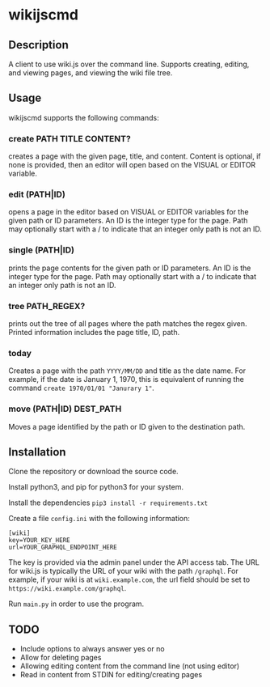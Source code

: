 # wikijscmd
## Description
A client to use wiki.js over the command line. Supports creating, editing,
and viewing pages, and viewing the wiki file tree.

## Usage
wikijscmd supports the following commands:

### create PATH TITLE CONTENT?
creates a page with the given page, title, and content. Content is optional, 
if none is provided, then an editor will open based on the VISUAL or EDITOR 
variable. 

### edit (PATH|ID)
opens a page in the editor based on VISUAL or EDITOR variables for the given 
path or ID parameters. An ID is the integer type for the page. Path may 
optionally start with a / to indicate that an integer only path is not an ID.

### single (PATH|ID)
prints the page contents for the given  path or ID parameters. An ID is the 
integer type for the page. Path may optionally start with a / to indicate that 
an integer only path is not an ID.

### tree PATH\_REGEX?
prints out the tree of all pages where the path matches the regex given.
Printed information includes the page title, ID, path.

### today
Creates a page with the path `YYYY/MM/DD` and title as the date name. For 
example, if the date is January 1, 1970, this is equivalent of running the
command `create 1970/01/01 "Janurary 1"`.

### move (PATH|ID) DEST\_PATH
Moves a page identified by the path or ID given to the destination path.

## Installation
Clone the repository or download the source code.

Install python3, and pip for python3 for your system.

Install the dependencies
`pip3 install -r requirements.txt`

Create a file `config.ini` with the following information:
```
[wiki]
key=YOUR_KEY_HERE
url=YOUR_GRAPHQL_ENDPOINT_HERE
```
The key is provided via the admin panel under the API access tab. The URL
for wiki.js is typically the URL of your wiki with the path `/graphql`. For
example, if your wiki is at `wiki.example.com`, the url field should be set to
`https://wiki.example.com/graphql`.

Run `main.py` in order to use the program.


## TODO
- Include options to always answer yes or no
- Allow for deleting pages
- Allowing editing content from the command line (not using editor)
- Read in content from STDIN for editing/creating pages

